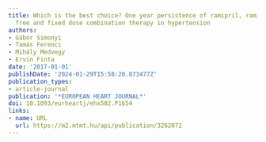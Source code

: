 ```yaml
---
title: Which is the best choice? One year persistence of ramipril, ramipril/amlodipin
  free and fixed dose combination therapy in hypertension
authors:
- Gábor Simonyi
- Tamás Ferenci
- Mihály Medvegy
- Ervin Finta
date: '2017-01-01'
publishDate: '2024-01-29T15:58:20.873477Z'
publication_types:
- article-journal
publication: '*EUROPEAN HEART JOURNAL*'
doi: 10.1093/eurheartj/ehx502.P1654
links:
- name: URL
  url: https://m2.mtmt.hu/api/publication/3262072
---
```

